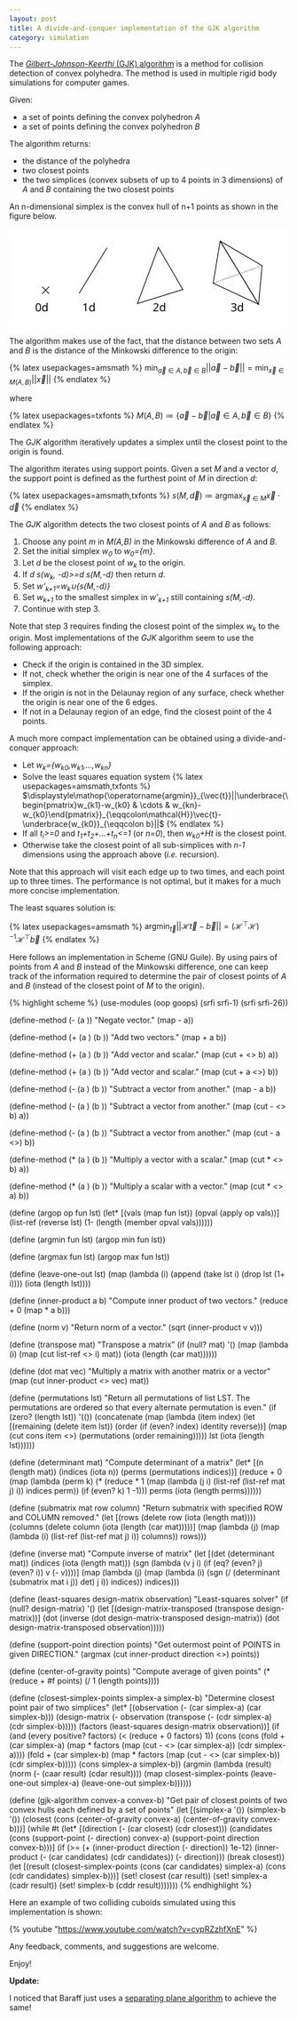 ```yaml
---
layout: post
title: A divide-and-conquer implementation of the GJK algorithm
category: simulation
---
```


The [*Gilbert-Johnson-Keerthi* (GJK) algorithm][1] is a method for collision detection of convex polyhedra.
The method is used in multiple rigid body simulations for computer games.

Given:

* a set of points defining the convex polyhedron *A*
* a set of points defining the convex polyhedron *B*

The algorithm returns:

* the distance of the polyhedra
* two closest points
* the two simplices (convex subsets of up to 4 points in 3 dimensions) of *A* and *B* containing the two closest points

An n-dimensional simplex is the convex hull of n+1 points as shown in the figure below.

![n-dimensional simplices for different values of n](/pics/simplices.svg)

The algorithm makes use of the fact, that the distance between two sets *A* and *B* is the distance of the Minkowski difference to the origin:

{% latex usepackages=amsmath %}
$\displaystyle\mathop{\operatorname{min}}_{\vec{a}\in A, \vec{b}\in B}||\vec{a}-\vec{b}||=\mathop{\operatorname{min}}_{\vec{x}\in M(A, B)}||\vec{x}||$
{% endlatex %}

where

{% latex usepackages=txfonts %}
$M(A, B)\coloneqq\{\vec{a}-\vec{b}|\vec{a}\in A, \vec{b}\in B\}$
{% endlatex %}

The *GJK* algorithm iteratively updates a simplex until the closest point to the origin is found.

The algorithm iterates using support points.
Given a set *M* and a vector *d*, the support point is defined as the furthest point of *M* in direction *d*:

{% latex usepackages=amsmath,txfonts %}
$s(M,\vec{d})\coloneqq\displaystyle\mathop{\operatorname{argmax}}_{\vec{x}\in M}\vec{x}\cdot\vec{d}$
{% endlatex %}

The *GJK* algorithm detects the two closest points of *A* and *B* as follows:

1. Choose any point *m* in *M(A,B)* in the Minkowski difference of *A* and *B*.
1. Set the initial simplex *w<sub>0</sub>* to *w<sub>0</sub>={m}*.
1. Let *d* be the closest point of *w<sub>k</sub>* to the origin.
1. If *d s(w<sub>k</sub>, -d)>=d s(M,-d)* then return *d*.
1. Set *w'<sub>k+1</sub>=w<sub>k</sub>∪{s(M,-d)}*
1. Set *w<sub>k+1</sub>* to the smallest simplex in *w'<sub>k+1</sub>* still containing *s(M,-d)*.
1. Continue with step 3.

Note that step 3 requires finding the closest point of the simplex *w<sub>k</sub>* to the origin.
Most implementations of the *GJK* algorithm seem to use the following approach:

* Check if the origin is contained in the 3D simplex.
* If not, check whether the origin is near one of the 4 surfaces of the simplex.
* If the origin is not in the Delaunay region of any surface, check whether the origin is near one of the 6 edges.
* If not in a Delaunay region of an edge, find the closest point of the 4 points.

A much more compact implementation can be obtained using a divide-and-conquer approach:

* Let *w<sub>k</sub>={w<sub>k0</sub>,w<sub>k1</sub>,...,w<sub>kn</sub>}*
* Solve the least squares equation system
{% latex usepackages=amsmath,txfonts %}
$\displaystyle\mathop{\operatorname{argmin}}_{\vec{t}}||\underbrace{\begin{pmatrix}w_{k1}-w_{k0} & \cdots & w_{kn}-w_{k0}\end{pmatrix}}_{\eqqcolon\mathcal{H}}\vec{t}-\underbrace{w_{k0}}_{\eqqcolon b}||$
{% endlatex %}
* If all *t<sub>i</sub>>=0* and *t<sub>1</sub>+t<sub>2</sub>+...+t<sub>n</sub><=1* (or *n=0*), then *w<sub>k0</sub>+Ht* is the closest point.
* Otherwise take the closest point of all sub-simplices with *n-1* dimensions using the approach above (*i.e.* recursion).

Note that this approach will visit each edge up to two times, and each point up to three times.
The performance is not optimal, but it makes for a much more concise implementation.

The least squares solution is:

{% latex usepackages=amsmath %}
$\displaystyle\mathop{\operatorname{argmin}}_{\vec{t}}||\mathcal{H}\vec{t}-\vec{b}||=(\mathcal{H}^\top\mathcal{H})^{-1}\mathcal{H}^\top\vec{b}$
{% endlatex %}

Here follows an implementation in Scheme (GNU Guile).
By using pairs of points from *A* and *B* instead of the Minkowski difference, one can keep track of the information required to determine the pair of closest points of *A* and *B* (instead of the closest point of *M* to the origin).

{% highlight scheme %}
(use-modules (oop goops) (srfi srfi-1) (srfi srfi-26))

(define-method (- (a <list>))
  "Negate vector."
  (map - a))

(define-method (+ (a <list>) (b <list>))
  "Add two vectors."
  (map + a b))

(define-method (+ (a <list>) (b <real>))
  "Add vector and scalar."
  (map (cut + <> b) a))

(define-method (+ (a <real>) (b <list>))
  "Add vector and scalar."
  (map (cut + a <>) b))

(define-method (- (a <list>) (b <list>))
  "Subtract a vector from another."
  (map - a b))

(define-method (- (a <list>) (b <real>))
  "Subtract a vector from another."
  (map (cut - <> b) a))

(define-method (- (a <real>) (b <list>))
  "Subtract a vector from another."
  (map (cut - a <>) b))

(define-method (* (a <list>) (b <number>))
  "Multiply a vector with a scalar."
  (map (cut * <> b) a))

(define-method (* (a <number>) (b <list>))
  "Multiply a scalar with a vector."
  (map (cut * <> a) b))

(define (argop op fun lst)
  (let* [(vals  (map fun lst))
         (opval (apply op vals))]
    (list-ref (reverse lst) (1- (length (member opval vals))))))

(define (argmin fun lst) (argop min fun lst))

(define (argmax fun lst) (argop max fun lst))

(define (leave-one-out lst)
  (map (lambda (i) (append (take lst i) (drop lst (1+ i)))) (iota (length lst))))

(define (inner-product a b)
  "Compute inner product of two vectors."
  (reduce + 0 (map * a b)))

(define (norm v)
  "Return norm of a vector."
  (sqrt (inner-product v v)))

(define (transpose mat)
  "Transpose a matrix"
  (if (null? mat)
    '()
    (map (lambda (i) (map (cut list-ref <> i) mat)) (iota (length (car mat))))))

(define (dot mat vec)
  "Multiply a matrix with another matrix or a vector"
  (map (cut inner-product <> vec) mat))

(define (permutations lst)
  "Return all permutations of list LST. The permutations are ordered so that every alternate permutation is even."
  (if (zero? (length lst))
    '(())
    (concatenate
      (map
        (lambda (item index)
          (let [(remaining (delete item lst))
                (order     (if (even? index) identity reverse))]
            (map (cut cons item <>) (permutations (order remaining)))))
        lst
        (iota (length lst))))))

(define (determinant mat)
  "Compute determinant of a matrix"
  (let* [(n       (length mat))
         (indices (iota n))
         (perms   (permutations indices))]
    (reduce + 0
      (map
        (lambda (perm k)
          (* (reduce * 1 (map (lambda (j i) (list-ref (list-ref mat j) i))
                              indices perm))
             (if (even? k) 1 -1)))
         perms
         (iota (length perms))))))

(define (submatrix mat row column)
  "Return submatrix with specified ROW and COLUMN removed."
  (let [(rows    (delete row    (iota (length mat))))
        (columns (delete column (iota (length (car mat)))))]
    (map (lambda (j) (map (lambda (i) (list-ref (list-ref mat j) i)) columns)) rows)))

(define (inverse mat)
  "Compute inverse of matrix"
  (let [(det     (determinant mat))
        (indices (iota (length mat)))
        (sgn     (lambda (v j i) (if (eq? (even? j) (even? i)) v (- v))))]
    (map (lambda (j)
           (map (lambda (i) (sgn (/ (determinant (submatrix mat i j)) det) j i))
                indices))
         indices)))


(define (least-squares design-matrix observation)
  "Least-squares solver"
  (if (null? design-matrix)
    '()
    (let [(design-matrix-transposed (transpose design-matrix))]
      (dot (inverse (dot design-matrix-transposed design-matrix))
           (dot design-matrix-transposed observation)))))

(define (support-point direction points)
  "Get outermost point of POINTS in given DIRECTION."
  (argmax (cut inner-product direction <>) points))

(define (center-of-gravity points)
  "Compute average of given points"
  (* (reduce + #f points) (/ 1 (length points))))

(define (closest-simplex-points simplex-a simplex-b)
  "Determine closest point pair of two simplices"
  (let* [(observation   (- (car simplex-a) (car simplex-b)))
         (design-matrix (- observation (transpose (- (cdr simplex-a)
                                                     (cdr simplex-b)))))
         (factors       (least-squares design-matrix observation))]
      (if (and (every positive? factors) (< (reduce + 0 factors) 1))
        (cons (cons (fold + (car simplex-a)
                          (map * factors
                               (map (cut - <> (car simplex-a)) (cdr simplex-a))))
                    (fold + (car simplex-b)
                          (map * factors
                               (map (cut - <> (car simplex-b)) (cdr simplex-b)))))
              (cons simplex-a simplex-b))
        (argmin (lambda (result) (norm (- (caar result) (cdar result))))
                (map closest-simplex-points
                     (leave-one-out simplex-a)
                     (leave-one-out simplex-b))))))

(define (gjk-algorithm convex-a convex-b)
  "Get pair of closest points of two convex hulls each defined by a set of points"
  (let [(simplex-a '())
        (simplex-b '())
        (closest (cons (center-of-gravity convex-a) (center-of-gravity convex-b)))]
    (while #t
      (let* [(direction  (- (car closest) (cdr closest)))
             (candidates (cons (support-point (- direction) convex-a)
                               (support-point direction convex-b)))]
        (if (>= (+ (inner-product direction (- direction)) 1e-12)
                (inner-product (- (car candidates) (cdr candidates)) (- direction)))
          (break closest))
        (let [(result (closest-simplex-points (cons (car candidates) simplex-a)
                                              (cons (cdr candidates) simplex-b)))]
          (set! closest (car result))
          (set! simplex-a (cadr result))
          (set! simplex-b (cddr result)))))))
{% endhighlight %}

Here an example of two colliding cuboids simulated using this implementation is shown:

{% youtube "https://www.youtube.com/watch?v=cypRZzhfXnE" %}

Any feedback, comments, and suggestions are welcome.

Enjoy!

**Update:**

I noticed that Baraff just uses a [separating plane algorithm](https://www.cs.cmu.edu/~baraff/sigcourse/notesd2.pdf) to achieve the same!

[1]: https://en.wikipedia.org/wiki/Gilbert%E2%80%93Johnson%E2%80%93Keerthi_distance_algorithm

